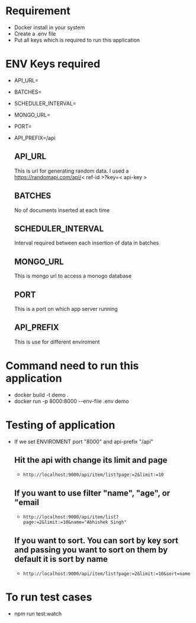 # Requirement

* Docker install in your system
* Create a .env file
* Put all keys which is required to run this application

# ENV Keys required

* API_URL=
* BATCHES=
* SCHEDULER_INTERVAL=
* MONGO_URL=
* PORT=
* API_PREFIX=/api

  ## API_URL
  This is url for generating random data. I used a https://randomapi.com/api/< ref-id >?key=< api-key >

  ## BATCHES
  No of documents inserted at each time

  ## SCHEDULER_INTERVAL
  Interval required between each insertion of data in batches

  ## MONGO_URL
  This is mongo url to access a monogo database

  ## PORT
  This is a port on which app server running

  ## API_PREFIX
  This is use for different enviroment


# Command need to run this application

* docker build -t demo  .
* docker run -p 8000:8000 --env-file .env demo

# Testing of application

* If we set ENVIROMENT port "8000" and api-prefix "/api"

  ## Hit the api with change its limit and page
  *     http://localhost:9000/api/item/list?page:=2&limit:=10

  ## If you want to use filter "name", "age", or "email
  *     http://localhost:9000/api/item/list?page:=2&limit:=10&name="Abhishek Singh"

  ## If you want to sort. You can sort by key sort and passing you want to sort on them by default it is sort by name 
  *     http://localhost:9000/api/item/list?page:=2&limit:=10&sort=name

# To run test cases
  * npm run test:watch


